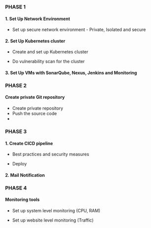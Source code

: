 ### PHASE 1

#### 1. Set Up Network Environment

- Set up secure network environment - Private, Isolated and secure

#### 2. Set Up Kubernetes cluster

- Create and set up Kubernetes cluster
  
- Do vulnerability scan for the cluster

#### 3. Set Up VMs with SonarQube, Nexus, Jenkins and Monitoring



### PHASE 2

#### Create private Git repository

- Create private repository
- Push the source code
-  
### PHASE 3

#### 1. Create CICD pipeline

- Best practices and security measures
  
- Deploy
#### 2. Mail Notification

### PHASE 4

#### Monitoring tools

- Set up system level monitoring (CPU, RAM)

- Set up website level monitoring (Traffic)
